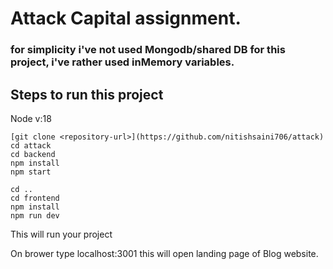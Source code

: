 # Attack Capital assignment.

### for simplicity i've not used Mongodb/shared DB for this project, i've rather used inMemory variables.

## Steps to run this project

Node v:18

```
[git clone <repository-url>](https://github.com/nitishsaini706/attack)
cd attack
cd backend
npm install
npm start

cd ..
cd frontend
npm install
npm run dev

```
This will run your project 

On brower type localhost:3001
this will open landing page of Blog website.


